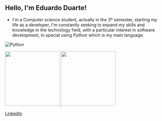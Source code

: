 ## Hello, I'm Eduardo Duarte!
 * I'm a Computer science student, actually in the 3º semester, starting my life as a developer,  I'm constantly seeking to expand my skills and knowledge in the technology field, with a particular interest in software development, in special using Python which is my main language.

 ![Python](https://img.shields.io/badge/Python-3776AB?style=for-the-badge&logo=python&logoColor=white)


 <div>
  <a href="https://github.com/Edu4rt3">
  <img height="180cm" src="https://github-readme-stats.vercel.app/api?username=Edu4rt3&show_icons=true&theme=dark"/>
  <img height="180cm" src="https://github-readme-stats.vercel.app/api/top-langs/?username=Edu4rt3&layout=compact&theme=dark"/>
 </div>

[LinkedIn](https://www.linkedin.com/in/eduardoduarte-dev/)
 

